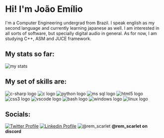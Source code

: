# Hi! I'm João Emílio
I'm a Computer Engineering undergrad from Brazil.
I speak english as my second language and currently learning japanese as well.
I am interested in all sorts of software, but specially digital audio in general.
As for now, I am studying C++, ASM and JUCE framework.
## My stats so far:

![my stats](https://github-readme-stats.vercel.app/api?username=Gmilho)

## My set of skills are:

![c-sharp logo](https://seeklogo.com/images/C/c-sharp-c-logo-02F17714BA-seeklogo.com.png) 
![c logo](https://seeklogo.com/images/C/c-language-logo-CE0F92E683-seeklogo.com.png) 
![python logo](https://seeklogo.com/images/P/python-logo-A32636CAA3-seeklogo.com.png)
![ms sql logo](https://seeklogo.com/images/M/microsoft-sql-server-logo-96AF49E2B3-seeklogo.com.png)
![html5 logo](https://seeklogo.com/images/H/html5-without-wordmark-color-logo-14D252D878-seeklogo.com.png)
![css3 logo](https://seeklogo.com/images/C/css3-logo-79B129E90E-seeklogo.com.png)
![vscode logo](https://seeklogo.com/images/V/visual-studio-code-logo-284BC24C39-seeklogo.com.png)
![bash logo](https://seeklogo.com/images/B/bash-logo-BF4F6893D9-seeklogo.com.png)
![windows logo](https://seeklogo.com/images/W/windows-10-icon-logo-5BC5C69712-seeklogo.com.png)
![linux logo](https://seeklogo.com/images/L/Linux_Tux-logo-DA252F3C21-seeklogo.com.png)

## Socials:

[![Twitter Profile](https://seeklogo.com/images/T/twitter-2012-positive-logo-916EDF1309-seeklogo.com.png)](https://twitter.com/E_100000000FR)
[![Linkedin Profile](https://seeklogo.com/images/L/linkedin-icon-logo-05B2880899-seeklogo.com.png)](http://linkedin.com/in/joao-e-ferreira203)
![@rem_scarlet](https://seeklogo.com/images/D/discord-color-logo-E5E6DFEF80-seeklogo.com.png)
**@rem_scarlet on discord**
